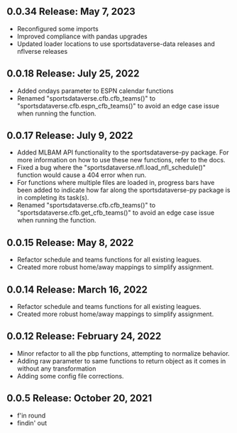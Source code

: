 ## 0.0.34 Release: May 7, 2023
- Reconfigured some imports
- Improved compliance with pandas upgrades
- Updated loader locations to use sportsdataverse-data releases and nflverse releases

## 0.0.18 Release: July 25, 2022
- Added ondays parameter to ESPN calendar functions
- Renamed "sportsdataverse.cfb.cfb_teams()" to "sportsdataverse.cfb.espn_cfb_teams()" to avoid an edge case issue when running the function.

## 0.0.17 Release: July 9, 2022
- Added MLBAM API functionality to the sportsdataverse-py package. For more information on how to use these new functions, refer to the docs.
- Fixed a bug where the "sportsdataverse.nfl.load_nfl_schedule()" function would cause a 404 error when run.
- For functions where multiple files are loaded in, progress bars have been added to indicate how far along the sportsdataverse-py package is in completing its task(s).
- Renamed "sportsdataverse.cfb.cfb_teams()" to "sportsdataverse.cfb.get_cfb_teams()" to avoid an edge case issue when running the function.

## 0.0.15 Release: May 8, 2022
- Refactor schedule and teams functions for all existing leagues.
- Created more robust home/away mappings to simplify assignment.

## 0.0.14 Release: March 16, 2022
- Refactor schedule and teams functions for all existing leagues.
- Created more robust home/away mappings to simplify assignment.

## 0.0.12 Release: February 24, 2022
- Minor refactor to all the pbp functions, attempting to normalize behavior.
- Adding raw parameter to same functions to return object as it comes in without any transformation
- Adding some config file corrections.

## 0.0.5 Release: October 20, 2021
- f'in round
- findin' out
